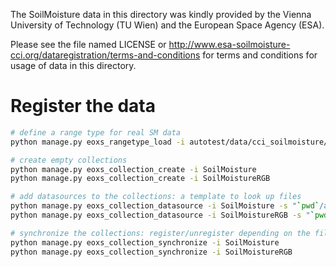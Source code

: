 The SoilMoisture data in this directory was kindly provided by the Vienna
University of Technology (TU Wien) and the European Space Agency (ESA).

Please see the file named LICENSE or
http://www.esa-soilmoisture-cci.org/dataregistration/terms-and-conditions
for terms and conditions for usage of data in this directory.

# Register the data

```sh
# define a range type for real SM data
python manage.py eoxs_rangetype_load -i autotest/data/cci_soilmoisture/sm_rangetype.json

# create empty collections
python manage.py eoxs_collection_create -i SoilMoisture
python manage.py eoxs_collection_create -i SoilMoistureRGB

# add datasources to the collections: a template to look up files
python manage.py eoxs_collection_datasource -i SoilMoisture -s "`pwd`/autotest/data/cci_soilmoisture/*tif" -t "`pwd`/autotest/data/cci_soilmoisture/{basename}.xml" -t "`pwd`/autotest/data/cci_soilmoisture/sm_rangetype.conf"
python manage.py eoxs_collection_datasource -i SoilMoistureRGB -s "`pwd`/autotest/data/cci_soilmoisture/*png" -t "`pwd`/autotest/data/cci_soilmoisture/{basename}.xml" -t "`pwd`/autotest/data/cci_soilmoisture/rgb_rangetype.conf"

# synchronize the collections: register/unregister depending on the files in the datasources
python manage.py eoxs_collection_synchronize -i SoilMoisture
python manage.py eoxs_collection_synchronize -i SoilMoistureRGB
```
